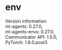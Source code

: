 # env
 Version information:  
  ml-agents: 0.27.0,  
  ml-agents-envs: 0.27.0,  
  Communicator API: 1.5.0,  
  PyTorch: 1.8.0.post3  
  
  
